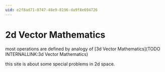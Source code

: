 ```yaml
---
uid: e2f8ad71-0747-48e9-8196-da9f8e694726
---
```


# 2d Vector Mathematics
most operations are defined by analogy of [3d Vector Mathematics](TODO INTERNALLINK:3d Vector Mathematics)  

this site is about some special problems in 2d space.  



